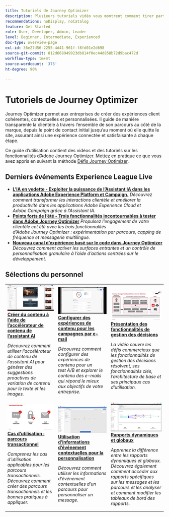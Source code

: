```yaml
---
title: Tutoriels de Journey Optimizer
description: Plusieurs tutoriels vidéo vous montrent comment tirer parti des avantages de Journey Optimizer.
recommendations: noDisplay, noCatalog
feature: Get Started
role: User, Developer, Admin, Leader
level: Beginner, Intermediate, Experienced
doc-type: overview-page
exl-id: 36e27d56-2255-4d41-961f-f8fd01e2d698
source-git-commit: 812d668949923db814f0ec44d858b72d9bac472d
workflow-type: tm+mt
source-wordcount: '375'
ht-degree: 90%

---
```



# Tutoriels de Journey Optimizer

Journey Optimizer permet aux entreprises de créer des expériences client cohérentes, contextuelles et personnalisées. Il guide de manière transparente la clientèle à travers l’ensemble de son parcours au côté de la marque, depuis le point de contact initial jusqu’au moment où elle quitte le site, assurant ainsi une expérience connectée et satisfaisante à chaque étape.

Ce guide d’utilisation contient des vidéos et des tutoriels sur les fonctionnalités d’Adobe Journey Optimizer. Mettez en pratique ce que vous avez appris en suivant la méthode [Défis Journey Optimizer](https://experienceleague.adobe.com/fr/docs/journey-optimizer-learn/challenges/introduction-and-prerequisites).

<div id="recs-overview-body-1"></div>
<div id="recs-overview-body-2"></div>
<div id="recs-overview-body-3"></div>
<div id="recs-overview-body-4"></div>
<div id="recs-overview-body-5"></div>
<div id="recs-overview-body-6"></div>

<div id="events-section">

## Derniers événements Experience League Live

* **[L’IA en vedette - Exploiter la puissance de l’Assistant IA dans les applications Adobe Experience Platform et Campaign.](https://experienceleague.adobe.com/fr/docs/events/experience-league-live-recordings/episodes/exl-live-episode-09-26-24)**
  *Découvrez comment transformer les interactions clientèle et améliorer la productivité dans les applications Adobe Experience Cloud et Adobe Campaign grâce à l’Assistant IA.*
* **[Points forts de l’été - Trois fonctionnalités incontournables à tester dans Adobe Journey Optimizer](https://experienceleague.adobe.com/fr/docs/events/experience-league-live-recordings/episodes/exl-live-episode-08-28-24)**
  *Propulsez l’engagement de votre clientèle cet été avec les trois fonctionnalités d’Adobe Journey Optimizer : expérimentation par parcours, capping de fréquence et messagerie multilingue.*
* **[Nouveau canal d’expérience basé sur le code dans Journey Optimizer](https://experienceleague.adobe.com/fr/docs/events/experience-league-live-recordings/episodes/exl-live-episode-04-24-24)**
  *Découvrez comment activer les surfaces entrantes et un contrôle de personnalisation granulaire à l’aide d’actions centrées sur le développement.*

</div>

<div id="staff-picks-section">

## Sélections du personnel

<table>
<tr>
    <td>
    <a href="../content-management/ai-assistant-content-accelerator-overview.md">
      <img alt="Créer du contenu à l’aide de l’accélérateur de contenu de l’assistant AI (vidéo)" src="../assets/3434635.jpg"/>
    </a>
    <div>
      <a href="../content-management/ai-assistant-content-accelerator-overview.md">
    <strong>Créer du contenu à l’aide de l’accélérateur de contenu de l’assistant AI</strong>
    </a>
    </div>
    <p>
    <em>Découvrez comment utiliser l’accélérateur de contenu de l’assistant AI pour générer des suggestions proactives de variation de contenu pour le texte et les images.
</em>
    <p>
  </td>
    <td>
    <a href="../experimentation/content-experiments-for-emails.md">
      <img alt="Configurer des expériences de contenu pour les campagnes par e-mail (vidéo)" src="../assets/3419893.jpeg"/>
    </a>
    <div>
      <a href="../experimentation/content-experiments-for-emails.md">
    <strong>Configurer des expériences de contenu pour les campagnes par e-mail </strong>
    </a>
    </div>
    <p>
    <em>Découvrez comment configurer des expériences de contenu pour un test A/B et explorer le contenu des e-mails qui répond le mieux aux objectifs de votre entreprise.</em>
    <p>
  </td>
  </td>
    <td>
    <a href="../decision-management/create-decisions.md">
      <img alt="Présentation des fonctionnalités de gestion des décisions" src="../assets/326961.jpg"/>
    </a>
    <div>
      <a href="../decision-management/create-decisions.md">
    <strong>Présentation des fonctionnalités de gestion des décisions </strong>
    </a>
    </div>
    <p>
    <em>La vidéo couvre les défis commerciaux que les fonctionnalités de gestion des décisions résolvent, ses fonctionnalités clés, l’architecture de base et ses principaux cas d’utilisation.

</em>
    <p>
  </td>
</tr>
<tr>
  <td>
    <a href="../create-journeys/use-case-transactional-journey.md">
      <img alt="Cas d’utilisation : parcours transactionnel " src="../assets/334202.jpeg"/>
    </a>
    <div>
      <a href="../create-journeys/use-case-transactional-journey.md">
    <strong>Cas d’utilisation : parcours transactionnel </strong>
    </a>
    </div>
    <p>
    <em>Comprenez les cas d’utilisation applicables pour les parcours transactionnels. Découvrez comment créer des parcours transactionnels et les bonnes pratiques à appliquer.</em>
    <p>
  </td>
    <td>
    <a href="../personalize-content/use-contextual-event-information-for-personalization.md">
      <img alt="Utilisation d’informations d’événement contextuelles pour la personnalisation" src="../assets/334165.jpg"/>
    </a>
    <div>
      <a href="../personalize-content/use-contextual-event-information-for-personalization.md">
    <strong>Utilisation d’informations d’événement contextuelles pour la personnalisation </strong>
    </a>
    </div>
    <p>
    <em>Découvrez comment utiliser les informations d’événement contextuelles d’un parcours pour personnaliser un message.</em>
    <p>
  </td>
  </td>
    <td>
    <a href="../report-and-monitor/live-and-global-reports.md">
      <img alt="Rapports dynamiques et globaux" src="../assets/334108.jpg"/>
    </a>
    <div>
      <a href="../report-and-monitor/live-and-global-reports.md">
    <strong>Rapports dynamiques et globaux </strong>
    </a>
    </div>
    <p>
    <em>Apprenez la différence entre les rapports dynamiques et globaux. Découvrez également comment accéder aux rapports spécifiques sur les messages et les parcours et les analyser et comment modifier les tableaux de bord des rapports.

</em>
    <p>
  </td>
</tr>
</table>
</div>
